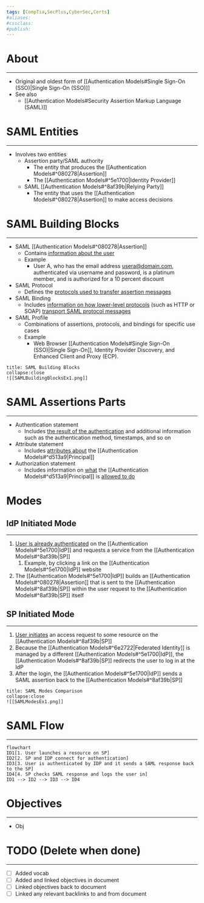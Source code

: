 ```yaml
---
tags: [CompTia,SecPlus,CyberSec,Certs]
#aliases:
#cssclass:
#publish:
---
```


# About
---
- Original and oldest form of [[Authentication Models#Single Sign-On (SSO)|Single Sign-On (SSO)]]
- See also
	- [[Authentication Models#Security Assertion Markup Language (SAML)]]

# SAML Entities
---
- Involves two entities
	- Assertion party/SAML authority
		- The entity that produces the [[Authentication Models#^080278|Assertion]]
		- The [[Authentication Models#^5e1700|Identity Provider]]
	- SAML [[Authentication Models#^8af39b|Relying Party]]
		- The entity that uses the [[Authentication Models#^080278|Assertion]] to make access decisions

# SAML Building Blocks
---
- SAML [[Authentication Models#^080278|Assertion]]
	- Contains <u>information about the user</u>
	- Example
		- User A, who has the email address usera@domain.com, authenticated via username and password, is a platinum member, and is authorized for a 10 percent discount
- SAML Protocol
	- Defines the <u>protocols used to transfer assertion messages</u>
- SAML Binding
	- Includes <u>information on how lower-level protocols</u> (such as HTTP or SOAP) <u>transport SAML protocol messages</u>
- SAML Profile
	- Combinations of assertions, protocols, and bindings for specific use cases
	- Example
		- Web Browser [[Authentication Models#Single Sign-On (SSO)|Single Sign-On]], Identity Provider Discovery, and Enhanced Client and Proxy (ECP).

```ad-example
title: SAML Building Blocks
collapse:close
![[SAMLBuildingBlocksEx1.png]]
```

# SAML Assertions Parts
---
- Authentication statement
	- Includes <u>the result of the authentication</u> and additional information such as the authentication method, timestamps, and so on
- Attribute statement
	- Includes <u>attributes about</u> the [[Authentication Models#^d513a9|Principal]]
- Authorization statement
	- Includes information on <u>what</u> the [[Authentication Models#^d513a9|Principal]] is <u>allowed to do</u>

# Modes

## IdP Initiated Mode
---
1. <u>User is already authenticated</u> on the [[Authentication Models#^5e1700|IdP]] and requests a service from the [[Authentication Models#^8af39b|SP]] 
	1. Example, by clicking a link on the [[Authentication Models#^5e1700|IdP]] website
2. The [[Authentication Models#^5e1700|IdP]] builds an [[Authentication Models#^080278|Assertion]] that is sent to the [[Authentication Models#^8af39b|SP]] within the user request to the [[Authentication Models#^8af39b|SP]] itself

## SP Initiated Mode
---
1. <u>User initiates</u> an access request to some resource on the [[Authentication Models#^8af39b|SP]]
2. Because the [[Authentication Models#^6e2722|Federated Identity]] is managed by a different [[Authentication Models#^5e1700|IdP]], the [[Authentication Models#^8af39b|SP]] redirects the user to log in at the IdP
3. After the login, the [[Authentication Models#^5e1700|IdP]] sends a SAML assertion back to the [[Authentication Models#^8af39b|SP]]

```ad-example
title: SAML Modes Comparison
collapse:close
![[SAMLModesEx1.png]]
```

# SAML Flow
---
```mermaid
flowchart
ID1[1. User launches a resource on SP]
ID2[2. SP and IDP connect for authentication]
ID3[3. User is authenticated by IDP and it sends a SAML response back to the SP]
ID4[4. SP checks SAML response and logs the user in]
ID1 --> ID2 --> ID3 --> ID4
```

# Objectives
---
- Obj

# TODO (Delete when done)
---
- [ ] Added vocab
- [ ] Added and linked objectives in document
- [ ] Linked objectives back to document
- [ ] Linked any relevant backlinks to and from document
